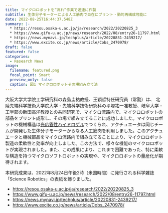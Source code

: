 ```yaml
---
title: マイクロロボットを“流れ”作業で迅速に作製
subtitle: 生体分子モーターによる人工筋肉で自在にプリント・動的再構成可能に
date: 2022-08-25T16:44:37.548Z
summary: |-
  * https://resou.osaka-u.ac.jp/ja/research/2022/20220825_3
  * https://www.gifu-u.ac.jp/news/research/2022/08/entry26-11797.html
  * https://news.mynavi.jp/techplus/article/20220831-2439217/
  * https://www.excite.co.jp/news/article/Cobs_2470978/
draft: false
featured: false
categories:
  - Research News
image:
  filename: featured.png
  focal_point: Smart
  preview_only: false
  caption: 図1 マイクロロボットその場組み立て法
---
```

<!--StartFragment-->

大阪大学大学院工学研究科の森島圭祐教授、王穎哲特任研究員（常勤）は、 北陸先端科学技術大学院大学・先端科学技術研究科の平塚祐一准教授、岐阜大学・工学部の新田高洋教授との共同研究で、マイクロ流路内で、マイクロロボットの部品をプリント成形し、その場で組み立てることに成功しました。マイクロロボットの機械構造は[光応答性ハイドロゲル](https://resou.osaka-u.ac.jp/ja/research/2022/20220825_3#term-6c89e)でつくられ、アクチュエータは同じチームが開発した生体分子モーターからなる人工筋肉を利用しました。このアクチュエータと機械部品をマイクロ流路内で組み立てることにより、マイクロロボット製造の柔軟性と効率が向上しました。この方法で、様々な機能のマイクロロボットが実現されました。また、この成果により、これまで困難であった、特に柔軟な構造を持つマイクロソフトロボットの実現や、マイクロロボットの量産化が期待されます。

本研究成果は、2022年8月24日午後2時（米国時間）に発行される科学雑誌「Science Robotics」の表紙を飾りました。



* https://resou.osaka-u.ac.jp/ja/research/2022/20220825_3
* https://www.gifu-u.ac.jp/news/research/2022/08/entry26-11797.html
* https://news.mynavi.jp/techplus/article/20220831-2439217/
* https://www.excite.co.jp/news/article/Cobs_2470978/

<!--EndFragment-->
